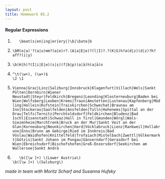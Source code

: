 ```yaml
---
layout: post
title: Homework 05.2
---
```


#### Regular Expressions

1. ``	\beat(s|en|ing|er|ery|)\b|\bate|b``

2. 	``\bM(o|a)'?(a|u)mm?(a|e)r?.(A|a|E|e)?(l|I)?.?(K|G)h?a(d|z)(d|z)?h?aff?(i|y)``

3.	 ``\b(H|h)?(I|i|E|e)(s|ṣ)(f|b|p)(a|ā)h(a|ā)n``

4.	 ``^\t(\w+), (\w+)$``  
       ``\2 \1``

5. ``Vienna|Graz|Linz|Salzburg|Innsbruck|Klagenfurt|Villach|Wels|Sankt Pölten|Dornbirn|Wiener Neustadt|Steyr|Feldkirch|Bregenz|Leonding|Klosterneuburg|Baden bei Wien|Wolfsberg|Leoben|Krems|Traun|Amstetten|Lustenau|Kapfenberg|Mödling|Hallein|Kufstein|Traiskirchen|Schwechat|Braunau am Inn|Stockerau|Saalfelden|Ansfelden|Tulln|Hohenems|Spittal an der Drau|Telfs|Ternitz|Perchtoldsdorf|Feldkirchen|Bludenz|Bad Ischl|Eisenstadt|Schwaz|Hall in Tirol|Gmunden|Wörgl|Wals-Siezenheim|Marchtrenk|Bruck an der Mur|Sankt Veit an der Glan|Korneuburg|Neunkirchen|Hard|Vöcklabruck|Lienz|Rankweil|Hollabrunn|Enns|Brunn am Gebirge|Ried im Innkreis|Bad Vöslau|Waidhofen|Knittelfeld|Trofaiach|Mistelbach|Zwettl|Völkermarkt|Götzis|Sankt Johann im Pongau|Gänserndorf|Gerasdorf bei Wien|Ebreichsdorf|Bischofshofen|Groß-Enzersdorf|Seekirchen am Wallersee|Sankt Andrä``

6. ``	\b([\w ]+) \(Lower Austria\)``  
     ``\b([\w ]+) \(Salzburg\)``

*made in team with Moritz Scharf and Susanna Hufsky*